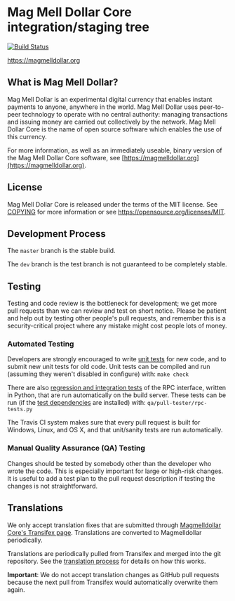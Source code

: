 Mag Mell Dollar Core integration/staging tree
=====================================

[![Build Status](https://travis-ci.org/magmelldollar-project/magmelldollar.svg?branch=master)](https://travis-ci.org/magmelldollar-project/magmelldollar)

https://magmelldollar.org

What is Mag Mell Dollar?
----------------

Mag Mell Dollar is an experimental digital currency that enables instant payments to
anyone, anywhere in the world. Mag Mell Dollar uses peer-to-peer technology to operate
with no central authority: managing transactions and issuing money are carried
out collectively by the network. Mag Mell Dollar Core is the name of open source
software which enables the use of this currency.

For more information, as well as an immediately useable, binary version of
the Mag Mell Dollar Core software, see [https://magmelldollar.org](https://magmelldollar.org).

License
-------

Mag Mell Dollar Core is released under the terms of the MIT license. See [COPYING](COPYING) for more
information or see https://opensource.org/licenses/MIT.

Development Process
-------------------

The `master` branch is the stable build.

The `dev` branch is the test branch is not guaranteed to be completely stable. 

Testing
-------

Testing and code review is the bottleneck for development; we get more pull
requests than we can review and test on short notice. Please be patient and help out by testing
other people's pull requests, and remember this is a security-critical project where any mistake might cost people
lots of money.

### Automated Testing

Developers are strongly encouraged to write [unit tests](/doc/unit-tests.md) for new code, and to
submit new unit tests for old code. Unit tests can be compiled and run
(assuming they weren't disabled in configure) with: `make check`

There are also [regression and integration tests](/qa) of the RPC interface, written
in Python, that are run automatically on the build server.
These tests can be run (if the [test dependencies](/qa) are installed) with: `qa/pull-tester/rpc-tests.py`

The Travis CI system makes sure that every pull request is built for Windows, Linux, and OS X, and that unit/sanity tests are run automatically.

### Manual Quality Assurance (QA) Testing

Changes should be tested by somebody other than the developer who wrote the
code. This is especially important for large or high-risk changes. It is useful
to add a test plan to the pull request description if testing the changes is
not straightforward.

Translations
------------

We only accept translation fixes that are submitted through [Magmelldollar Core's Transifex page](https://www.transifex.com/projects/p/magmelldollar/).
Translations are converted to Magmelldollar periodically.

Translations are periodically pulled from Transifex and merged into the git repository. See the
[translation process](doc/translation_process.md) for details on how this works.

**Important**: We do not accept translation changes as GitHub pull requests because the next
pull from Transifex would automatically overwrite them again.
